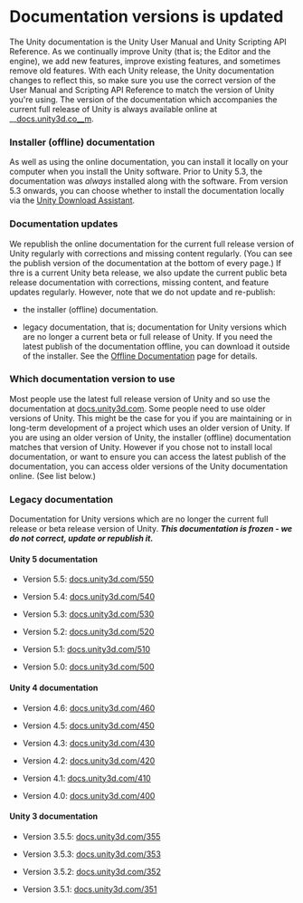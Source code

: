  
# Documentation versions is updated 
 The Unity documentation is the Unity User Manual and Unity Scripting API Reference. 
 As we continually improve Unity (that is; the Editor and the engine), we add new features, improve existing features, and sometimes remove old features. 
 With each Unity release, the Unity documentation changes to reflect this, so make sure you use the correct version of the User Manual and Scripting API Reference to match the version of Unity you're using. 
 The version of the documentation which accompanies the current full release of Unity is always available online at __[docs.unity3d.co__m](http://docs.unity3d.com/). 
### Installer (offline) documentation 
 As well as using the online documentation, you can install it locally on your computer when you install the Unity software. Prior to Unity 5.3, the documentation was *always* installed along with the software. From version 5.3 onwards, you can choose whether to install the documentation locally via the [Unity Download Assistant](http://docs.google.com/InstallingUnity). 
### Documentation updates 
 We republish the online documentation for the current full release version of Unity regularly with corrections and missing content regularly. (You can see the publish version of the documentation at the bottom of every page.) 
 If thre is a current Unity beta release, we also update the current public beta release documentation with corrections, missing content, and feature updates regularly. 
 However, note that we do not update and re-publish: 

*  the installer (offline) documentation. 

*  legacy documentation, that is; documentation for Unity versions which are no longer a current beta or full release of Unity. 
 If you need the latest publish of the documentation offline, you can download it outside of the installer. See the [Offline Documentation](http://docs.google.com/OfflineDocumentation) page for details. 
### Which documentation version to use 
 Most people use the latest full release version of Unity and so use the documentation at [docs.unity3d.com](http://docs.unity3d.com). 
 Some people need to use older versions of Unity. This might be the case for you if you are maintaining or in long-term development of a project which uses an older version of Unity. 
 If you are using an older version of Unity, the installer (offline) documentation matches that version of Unity. However if you chose not to install local documentation, or want to ensure you can access the latest publish of the documentation, you can access older versions of the Unity documentation online. (See list below.) 
### Legacy documentation 
 Documentation for Unity versions which are no longer the current full release or beta release version of Unity. 
 **_This documentation is frozen - we do not correct, update or republish it._** 
#### Unity 5 documentation 

*  Version 5.5: [docs.unity3d.com/550](http://docs.unity3d.com/550) 

*  Version 5.4: [docs.unity3d.com/540](http://docs.unity3d.com/540) 

*  Version 5.3: [docs.unity3d.com/530](http://docs.unity3d.com/530) 

*  Version 5.2: [docs.unity3d.com/520](http://docs.unity3d.com/520) 

*  Version 5.1: [docs.unity3d.com/510](http://docs.unity3d.com/510) 

*  Version 5.0: [docs.unity3d.com/500](http://docs.unity3d.com/500) 
#### Unity 4 documentation 

*  Version 4.6: [docs.unity3d.com/460](http://docs.unity3d.com/460) 

*  Version 4.5: [docs.unity3d.com/450](http://docs.unity3d.com/450) 

*  Version 4.3: [docs.unity3d.com/430](http://docs.unity3d.com/430) 

*  Version 4.2: [docs.unity3d.com/420](http://docs.unity3d.com/420) 

*  Version 4.1: [docs.unity3d.com/410](http://docs.unity3d.com/410) 

*  Version 4.0: [docs.unity3d.com/400](http://docs.unity3d.com/400) 
#### Unity 3 documentation 

*  Version 3.5.5: [docs.unity3d.com/355](http://docs.unity3d.com/355) 

*  Version 3.5.3: [docs.unity3d.com/353](http://docs.unity3d.com/353) 

*  Version 3.5.2: [docs.unity3d.com/352](http://docs.unity3d.com/352) 

*  Version 3.5.1: [docs.unity3d.com/351](http://docs.unity3d.com/351)